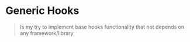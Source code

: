 # Generic Hooks
>Is my try to implement base hooks functionality that not depends on any framework/library
